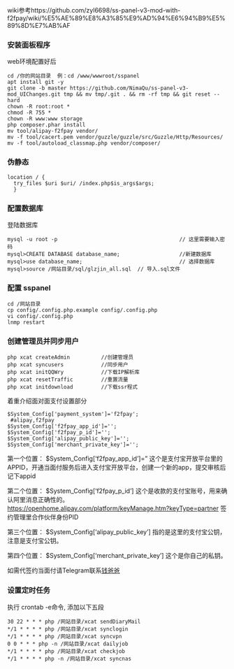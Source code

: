 wiki参考https://github.com/zyl6698/ss-panel-v3-mod-with-f2fpay/wiki/%E5%AE%89%E8%A3%85%E9%AD%94%E6%94%B9%E5%89%8D%E7%AB%AF
### 安装面板程序
web环境配置好后

```
cd /你的网站目录  例：cd /www/wwwroot/sspanel
apt install git -y
git clone -b master https://github.com/NimaQu/ss-panel-v3-mod_UIChanges.git tmp && mv tmp/.git . && rm -rf tmp && git reset --hard
chown -R root:root *
chmod -R 755 *
chown -R www:www storage
php composer.phar install
mv tool/alipay-f2fpay vendor/
mv -f tool/cacert.pem vendor/guzzle/guzzle/src/Guzzle/Http/Resources/
mv -f tool/autoload_classmap.php vendor/composer/
```

###  伪静态

```
location / {
  try_files $uri $uri/ /index.php$is_args$args;
  }
```

### 配置数据库

登陆数据库

```
mysql -u root -p                                       // 这里需要输入密码
mysql>CREATE DATABASE database_name;                   //新建数据库
mysql>use database_name;                               // 选择数据库
mysql>source /网站目录/sql/glzjin_all.sql  // 导入.sql文件

```

### 配置 sspanel

```
cd /网站目录
cp config/.config.php.example config/.config.php
vi config/.config.php
lnmp restart
```

### 创建管理员并同步用户

```
php xcat createAdmin          //创建管理员
php xcat syncusers            //同步用户
php xcat initQQWry            //下载IP解析库
php xcat resetTraffic         //重置流量
php xcat initdownload         //下载ssr程式

```

着重介绍面对面支付设置部分

```
$System_Config['payment_system']='f2fpay';
 #alipay,f2fpay
$System_Config['f2fpay_app_id']='';               
$System_Config['f2fpay_p_id']='';
$System_Config['alipay_public_key']='';
$System_Config['merchant_private_key']='';

```

第一个位置： $System_Config[‘f2fpay_app_id’]=” 这个是支付宝开放平台里的APPID，开通当面付服务后进入支付宝开放平台，创建一个新的app，提交审核后记下appid

第二个位置： $System_Config[‘f2fpay_p_id’] 这个是收款的支付宝账号，用来确认阿里消息正确性的。 <https://openhome.alipay.com/platform/keyManage.htm?keyType=partner> 签约管理里合作伙伴身份PID

第三个位置： $System_Config[‘alipay_public_key’] 指的是这里的支付宝公钥，注意是支付宝公钥。

第四个位置： $System_Config[‘merchant_private_key’] 这个是你自己的私钥。

如需代签约当面付请Telegram联系[钱爸爸](https://t.me/galaxyq)

### 设置定时任务

执行 crontab -e命令, 添加以下五段

```
30 22 * * * php /网站目录/xcat sendDiaryMail 
*/1 * * * * php /网站目录/xcat synclogin
*/1 * * * * php /网站目录/xcat syncvpn
0 0 * * * php -n /网站目录/xcat dailyjob
*/1 * * * * php /网站目录/xcat checkjob    
*/1 * * * * php -n /网站目录/xcat syncnas
```
